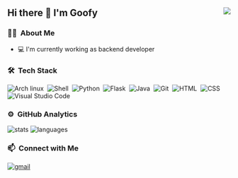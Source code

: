 ## Hi there 👋 I'm Goofy <img align="right" src="https://komarev.com/ghpvc/?username=Goofy9506&color=269077">
### 👨🏻‍ &nbsp;About Me
- 💻 I'm currently working as backend developer

### 🛠 &nbsp;Tech Stack
![Arch linux](https://img.shields.io/badge/-Arch_Linux-141a20?style=flat-square&logo=arch-linux)&nbsp;
![Shell](https://img.shields.io/badge/-Bash_Script-141a20?style=flat-square&logo=powershell)&nbsp;
![Python](https://img.shields.io/badge/-Python-141a20?style=flat-square&logo=python)&nbsp;
![Flask](https://img.shields.io/badge/-Lua-141a20?style=flat-square&logo=lua)&nbsp;
![Java](https://img.shields.io/badge/-Java-141a20?style=flat-square&logo=OpenJDK&logoColor=FFA518)&nbsp;
![Git](https://img.shields.io/badge/-Git-141a20?style=flat-square&logo=git)&nbsp;
![HTML](https://img.shields.io/badge/-HTML-141a20?style=flat-square&logo=HTML5)&nbsp;
![CSS](https://img.shields.io/badge/-CSS-141a20?style=flat-square&logo=CSS3&logoColor=1572B6)&nbsp;
![Visual Studio Code](https://img.shields.io/badge/-VSCode-141a20?style=flat-square&logo=visual-studio-code&logoColor=007ACC)&nbsp;

### ⚙️ &nbsp;GitHub Analytics
![stats](https://github-readme-stats.vercel.app/api?username=goofy9506&theme=gotham&show_icons=true&border_color=2e3440)
![languages](https://github-readme-stats.vercel.app/api/top-langs/?username=Goofy9506&layout=compact&exclude_repo=Goofy9506.github.io&theme=gotham&border_color=2e3440&card_width=250)

### 📫 &nbsp;Connect with Me
[![gmail](https://img.shields.io/badge/-instancedcontact@gmail.com-D14836?style=flat-square&logo=Gmail&logoColor=white)](mailto:instancedcontact@gmail.com)
